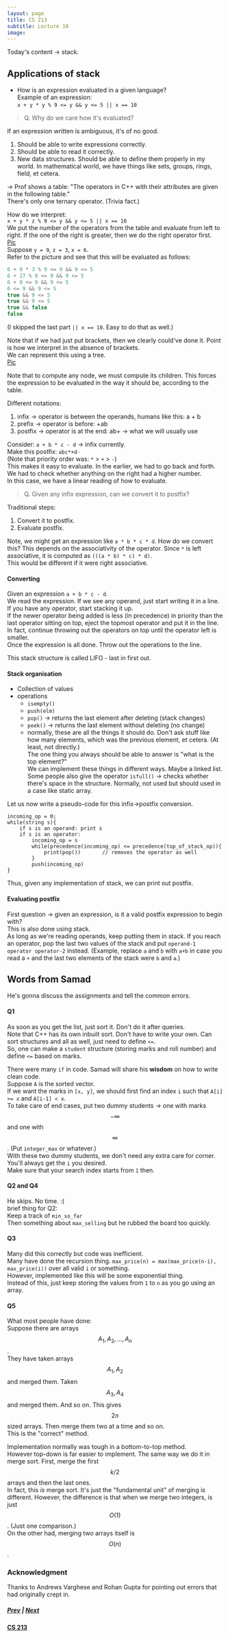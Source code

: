 ```yaml
---
layout: page
title: CS 213
subtitle: Lecture 10
image:
---
```

Today's content → stack.  
## Applications of stack
* How is an expression evaluated in a given language?  
Example of an expression:  
`x + y * y % 9 <= y && y <= 5 || x == 10`  

> Q. Why do we care how it's evaluated?

If an expression written is ambiguous, it's of no good.  
1. Should be able to write expressions correctly.
2. Should be able to read it correctly.
3. New data structures. Should be able to define them properly in my world. In mathematical world, we have things like sets, groups, rings, field, et cetera.

→ Prof shows a table: "The operators in C++ with their attributes are given in the following table."  
There's only one ternary operator. (Trivia fact.)  

How do we interpret:  
`x + y * z % 9 <= y && y <= 5 || x == 10`  
We put the number of the operators from the table and evaluate from left to right. If the one of the right is greater, then we do the right operator first.  
[Pic](/notes/cs-213/exp-eval.png)  
Suppose `y = 9`, `z = 3`, `x = 6`.  
Refer to the picture and see that this will be evaluated as follows:  
```C++
6 + 9 * 3 % 9 <= 9 && 9 <= 5 
6 + 27 % 9 <= 9 && 9 <= 5  
6 + 0 <= 9 && 9 <= 5  
6 <= 9 && 9 <= 5  
true && 9 <= 5  
true && 9 <= 5  
true && false  
false
```
(I skipped the last part `|| x == 10`. Easy to do that as well.)  

Note that if we had just put brackets, then we clearly could've done it. Point is how we interpret in the absence of brackets.  
We can represent this using a tree.  
[Pic](/notes/cs-213/exp-tree.png)

Note that to compute any node, we must compute its children. This forces the expression to be evaluated in the way it should be, according to the table.  
  
Different notations:  
1. infix → operator is between the operands, humans like this: a + b
2. prefix → operator is before: +ab
3. postfix → operator is at the end: ab+ → what we will usually use

Consider: `a + b * c - d` → infix currently.  
Make this postfix: `abc*+d-`  
(Note that priority order was: `*` > `+` > `-`)  
This makes it easy to evaluate. In the earlier, we had to go back and forth. We had to check whether anything on the right had a higher number.  
In this case, we have a linear reading of how to evaluate.  

> Q. Given any infix expression, can we convert it to postfix?

Traditional steps:  
1. Convert it to postfix.
2. Evaluate postfix.

Note, we might get an expression like `a * b * c * d`. How do we convert this? This depends on the associativity of the operator. Since `*` is left associative, it is computed as `(((a * b) * c) * d)`.  
This would be different if it were right associative.  

#### Converting
Given an expression `a + b * c - d`.  
We read the expression. If we see any operand, just start writing it in a line.  
If you have any operator, start stacking it up.  
If the newer operator being added is less (in precedence) in priority than the last operator sitting on top, eject the topmost operator and put it in the line. In fact, continue throwing out the operators on top until the operator left is smaller.  
Once the expression is all done. Throw out the operations to the line.  

This stack structure is called LIFO - last in first out.  
#### Stack organisation
* Collection of values
* operations
    - `isempty()`
    - `push(elm)`
    - `pop()` → returns the last element after deleting (stack changes)
    - `peek()` → returns the last element without deleting (no change)
    - normally, these are all the things it should do. Don't ask stuff like how many elements, which was the previous element, et cetera. (At least, not directly.)  
The one thing you always should be able to answer is "what is the top element?"  
We can implement these things in different ways. Maybe a linked list.  
Some people also give the operator `isfull()` → checks whether there's space in the structure. Normally, not used but should used in a case like static array.  

Let us now write a pseudo-code for this infix→postfix conversion.

```C+
incoming_op = 0;  
while(string s){
    if s is an operand: print s
    if s is an operator:
        incoming_op = s
        while(precedence(incoming_op) <= precedence(top_of_stack_op)){
            print(pop())       // removes the operator as well
        }
        push(incoming_op)
}
```

Thus, given any implementation of stack, we can print out postfix.

#### Evaluating postfix
First question → given an expression, is it a valid postfix expression to begin with?  
This is also done using stack.  
As long as we're reading operands, keep putting them in stack. If you reach an operator, pop the last two values of the stack and put `operand-1 operator operator-2` instead. (Example, replace `a` and `b` with `a+b` in case you read a `+` and the last two elements of the stack were `b` and `a`.)  

## Words from Samad
He's gonna discuss the assignments and tell the common errors.  
#### Q1
As soon as you get the list, just sort it. Don't do it after queries.  
Note that C++ has its own inbuilt sort. Don't have to write your own. Can sort structures and all as well, just need to define `<=`.  
So, one can make a `student` structure (storing marks and roll number) and define `<=` based on marks.  

There were many `if` in code. Samad will share his __wisdom__ on how to write clean code.  
Suppose `A` is the sorted vector.  
If we want the marks in `[x, y]`, we should first find an index `i` such that `A[i] >= x` and `A[i-1] < x`.  
To take care of end cases, put two dummy students → one with marks $$-\infty$$ and one with $$\infty$$. (Put `integer_max` or whatever.)  
With these two dummy students, we don't need any extra care for corner. You'll always get the `i` you desired.  
Make sure that your search index starts from `1` then.

#### Q2 and Q4
He skips. No time. :(  
brief thing for Q2:  
Keep a track of `min_so_far`  
Then something about `max_selling` but he rubbed the board too quickly.

#### Q3
Many did this correctly but code was inefficient.  
Many have done the recursion thing. `max_price(n) = max(max_price(n-i), max_price(i))` over all valid `i` or something.  
However, implemented like this will be some exponential thing.  
Instead of this, just keep storing the values from `1` to `n` as you go using an array.

#### Q5
What most people have done:  
Suppose there are arrays $$A_1, A_2, \ldots, A_n$$.  
They have taken arrays $$A_1, A_2$$ and merged them. Taken $$A_3, A_4$$ and merged them. And so on. This gives $$2n$$ sized arrays. Then merge them two at a time and so on.  
This is the "correct" method.  

Implementation normally was tough in a bottom-to-top method.  
However top-down is far easier to implement. The same way we do it in merge sort. First, merge the first $$k/2$$ arrays and then the last ones.  
In fact, this _is_ merge sort. It's just the "fundamental unit" of merging is different. However, the difference is that when we merge two integers, is just $$O(1)$$. (Just one comparison.)  
On the other had, merging two arrays itself is $$O(n)$$.  

### Acknowledgment
Thanks to Andrews Varghese and Rohan Gupta for pointing out errors that had originally crept in.

##### [Prev](/notes/cs-213/lec09) | [Next](/notes/cs-213/lec11)
#### [CS 213](/notes/cs-213)
